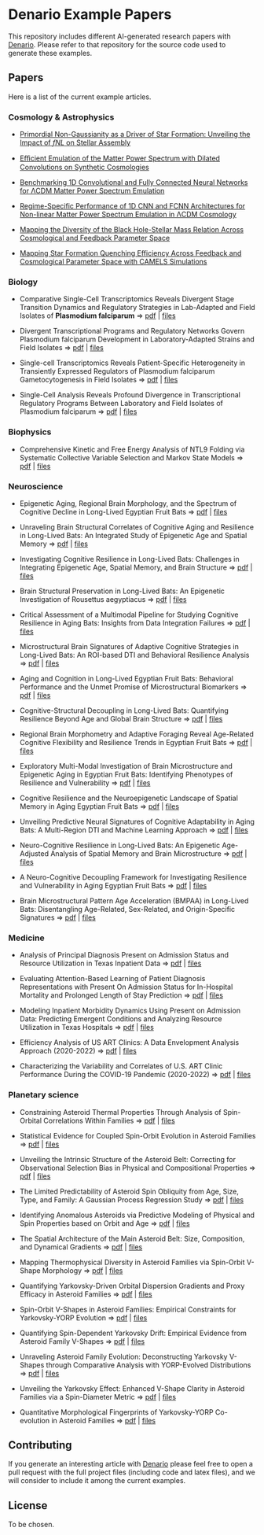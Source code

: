 # Denario Example Papers

This repository includes different AI-generated research papers with [Denario](https://github.com/AstroPilot-AI/Denario). Please refer to that repository for the source code used to generate these examples.

## Papers

Here is a list of the current example articles.

### Cosmology & Astrophysics

- [Primordial Non-Gaussianity as a Driver of Star Formation: Unveiling the Impact of *fNL* on Stellar Assembly](papers/astro/Project1/Example.pdf)

- [Eﬀicient Emulation of the Matter Power Spectrum with Dilated Convolutions on Synthetic Cosmologies](papers/astro/Project2/Example.pdf)

- [Benchmarking 1D Convolutional and Fully Connected Neural Networks for ΛCDM Matter Power Spectrum Emulation](papers/astro/Project3/Example.pdf)

- [Regime-Specific Performance of 1D CNN and FCNN Architectures for Non-linear Matter Power Spectrum Emulation in ΛCDM Cosmology](papers/astro/Project4/Example.pdf)

- [Mapping the Diversity of the Black Hole-Stellar Mass Relation Across Cosmological and Feedback Parameter Space](papers/astro/Project5/Example.pdf)

- [Mapping Star Formation Quenching Efficiency Across Feedback and Cosmological Parameter Space with CAMELS Simulations](papers/astro/Project6/Example.pdf)

### Biology

- Comparative Single-Cell Transcriptomics Reveals Divergent Stage Transition Dynamics and Regulatory Strategies in Lab-Adapted and Field Isolates of **Plasmodium falciparum** &rArr; [pdf](https://users.flatironinstitute.org/~fvillaescusa/Denario/Biology/Project1/paper/paper_v2.pdf) | [files](https://users.flatironinstitute.org/~fvillaescusa/Denario/Biology/Project1/)

- Divergent Transcriptional Programs and Regulatory Networks Govern Plasmodium falciparum Development in Laboratory-Adapted Strains and Field Isolates &rArr; [pdf](https://users.flatironinstitute.org/~fvillaescusa/Denario/Biology/Project2/paper/paper_v2.pdf) | [files](https://users.flatironinstitute.org/~fvillaescusa/Denario/Biology/Project2/)

- Single-cell Transcriptomics Reveals Patient-Specific Heterogeneity in Transiently Expressed Regulators of Plasmodium falciparum Gametocytogenesis in Field Isolates &rArr; [pdf](https://users.flatironinstitute.org/~fvillaescusa/Denario/Biology/Project3/paper/paper_v2.pdf) | [files](https://users.flatironinstitute.org/~fvillaescusa/Denario/Biology/Project3/)

- Single-Cell Analysis Reveals Profound Divergence in Transcriptional Regulatory Programs Between Laboratory and Field Isolates of Plasmodium falciparum &rArr; [pdf](https://users.flatironinstitute.org/~fvillaescusa/Denario/Biology/Project4/paper/paper_v2.pdf) | [files](https://users.flatironinstitute.org/~fvillaescusa/Denario/Biology/Project4/)

### Biophysics

- Comprehensive Kinetic and Free Energy Analysis of NTL9 Folding via Systematic Collective Variable Selection and Markov State Models &rArr; [pdf](https://users.flatironinstitute.org/~fvillaescusa/Denario/Biophysics/Project10/paper/paper_v4.pdf) | [files](https://users.flatironinstitute.org/~fvillaescusa/Denario/Biophysics/Project10/)

### Neuroscience

- Epigenetic Aging, Regional Brain Morphology, and the Spectrum of Cognitive Decline in Long-Lived
Egyptian Fruit Bats &rArr; [pdf](https://users.flatironinstitute.org/~fvillaescusa/Denario/Neuroscience/Iteration1/Project1/paper/paper_v2_no_citations.pdf) | [files](https://users.flatironinstitute.org/~fvillaescusa/Denario/Neuroscience/Iteration1/Project1/)

- Unraveling Brain Structural Correlates of Cognitive Aging and Resilience in Long-Lived Bats: An
Integrated Study of Epigenetic Age and Spatial Memory &rArr; [pdf](https://users.flatironinstitute.org/~fvillaescusa/Denario/Neuroscience/Iteration1/Project2/paper/paper_v2_no_citations.pdf) | [files](https://users.flatironinstitute.org/~fvillaescusa/Denario/Neuroscience/Iteration1/Project2/)

- Investigating Cognitive Resilience in Long-Lived Bats: Challenges in Integrating Epigenetic Age,
Spatial Memory, and Brain Structure &rArr; [pdf](https://users.flatironinstitute.org/~fvillaescusa/Denario/Neuroscience/Iteration1/Project3/paper/paper_v2_no_citations.pdf) | [files](https://users.flatironinstitute.org/~fvillaescusa/Denario/Neuroscience/Iteration1/Project3/)

- Brain Structural Preservation in Long-Lived Bats: An Epigenetic Investigation of
Rousettus aegyptiacus &rArr; [pdf](https://users.flatironinstitute.org/~fvillaescusa/Denario/Neuroscience/Iteration1/Project4/paper/paper_v2_no_citations.pdf) | [files](https://users.flatironinstitute.org/~fvillaescusa/Denario/Neuroscience/Iteration1/Project4/)

- Critical Assessment of a Multimodal Pipeline for Studying Cognitive Resilience in Aging Bats:
Insights from Data Integration Failures &rArr; [pdf](https://users.flatironinstitute.org/~fvillaescusa/Denario/Neuroscience/Iteration1/Project5/paper/paper_v2_no_citations.pdf) | [files](https://users.flatironinstitute.org/~fvillaescusa/Denario/Neuroscience/Iteration1/Project5/)

- Microstructural Brain Signatures of Adaptive Cognitive Strategies in Long-Lived Bats: An
ROI-based DTI and Behavioral Resilience Analysis &rArr; [pdf](https://users.flatironinstitute.org/~fvillaescusa/Denario/Neuroscience/Iteration2/Project1/paper/paper_v2_no_citations.pdf) | [files](https://users.flatironinstitute.org/~fvillaescusa/Denario/Neuroscience/Iteration2/Project1/)

- Aging and Cognition in Long-Lived Egyptian Fruit Bats: Behavioral Performance and the Unmet
Promise of Microstructural Biomarkers &rArr; [pdf](https://users.flatironinstitute.org/~fvillaescusa/Denario/Neuroscience/Iteration2/Project2/paper/paper_v2_no_citations.pdf) | [files](https://users.flatironinstitute.org/~fvillaescusa/Denario/Neuroscience/Iteration2/Project2/)

- Cognitive-Structural Decoupling in Long-Lived Bats: Quantifying Resilience Beyond Age and Global
Brain Structure &rArr; [pdf](https://users.flatironinstitute.org/~fvillaescusa/Denario/Neuroscience/Iteration2/Project3/paper/paper_v2_no_citations.pdf) | [files](https://users.flatironinstitute.org/~fvillaescusa/Denario/Neuroscience/Iteration2/Project3/)

- Regional Brain Morphometry and Adaptive Foraging Reveal Age-Related Cognitive Flexibility and
Resilience Trends in Egyptian Fruit Bats &rArr; [pdf](https://users.flatironinstitute.org/~fvillaescusa/Denario/Neuroscience/Iteration2/Project4/paper/paper_v2_no_citations.pdf) | [files](https://users.flatironinstitute.org/~fvillaescusa/Denario/Neuroscience/Iteration2/Project4/)

- Exploratory Multi-Modal Investigation of Brain Microstructure and Epigenetic Aging in Egyptian
Fruit Bats: Identifying Phenotypes of Resilience and Vulnerability &rArr; [pdf](https://users.flatironinstitute.org/~fvillaescusa/Denario/Neuroscience/Iteration2/Project5/paper/paper_v2_no_citations.pdf) | [files](https://users.flatironinstitute.org/~fvillaescusa/Denario/Neuroscience/Iteration2/Project5/)

- Cognitive Resilience and the Neuroepigenetic Landscape of Spatial Memory in Aging Egyptian Fruit
Bats &rArr; [pdf](https://users.flatironinstitute.org/~fvillaescusa/Denario/Neuroscience/Iteration3/Project1/paper/paper_v2_no_citations.pdf) | [files](https://users.flatironinstitute.org/~fvillaescusa/Denario/Neuroscience/Iteration3/Project1/)

- Unveiling Predictive Neural Signatures of Cognitive Adaptability in Aging Bats: A Multi-Region DTI
and Machine Learning Approach &rArr; [pdf](https://users.flatironinstitute.org/~fvillaescusa/Denario/Neuroscience/Iteration3/Project2/paper/paper_v2_no_citations.pdf) | [files](https://users.flatironinstitute.org/~fvillaescusa/Denario/Neuroscience/Iteration3/Project2/)

- Neuro-Cognitive Resilience in Long-Lived Bats: An Epigenetic Age-Adjusted Analysis of Spatial
Memory and Brain Microstructure &rArr; [pdf](https://users.flatironinstitute.org/~fvillaescusa/Denario/Neuroscience/Iteration3/Project3/paper/paper_v2_no_citations.pdf) | [files](https://users.flatironinstitute.org/~fvillaescusa/Denario/Neuroscience/Iteration3/Project3/)

- A Neuro-Cognitive Decoupling Framework for Investigating Resilience and Vulnerability in Aging
Egyptian Fruit Bats &rArr; [pdf](https://users.flatironinstitute.org/~fvillaescusa/Denario/Neuroscience/Iteration3/Project4/paper/paper_v2_no_citations.pdf) | [files](https://users.flatironinstitute.org/~fvillaescusa/Denario/Neuroscience/Iteration3/Project4/)

- Brain Microstructural Pattern Age Acceleration (BMPAA) in Long-Lived Bats: Disentangling
Age-Related, Sex-Related, and Origin-Specific Signatures &rArr; [pdf](https://users.flatironinstitute.org/~fvillaescusa/Denario/Neuroscience/Iteration3/Project5/paper/paper_v2_no_citations.pdf) | [files](https://users.flatironinstitute.org/~fvillaescusa/Denario/Neuroscience/Iteration3/Project5/)

### Medicine

- Analysis of Principal Diagnosis Present on Admission Status and Resource Utilization in Texas Inpatient Data &rArr; [pdf](https://users.flatironinstitute.org/~fvillaescusa/Denario/Medicine/Admision1/paper/paper_v2.pdf) | [files](https://users.flatironinstitute.org/~fvillaescusa/Denario/Medicine/Admision1/)

- Evaluating Attention-Based Learning of Patient Diagnosis Representations with Present On Admission Status for In-Hospital Mortality and Prolonged Length of Stay Prediction &rArr; [pdf](https://users.flatironinstitute.org/~fvillaescusa/Denario/Medicine/Admision3/paper/paper_v2.pdf) | [files](https://users.flatironinstitute.org/~fvillaescusa/Denario/Medicine/Admision3/)

- Modeling Inpatient Morbidity Dynamics Using Present on Admission Data: Predicting Emergent Conditions and Analyzing Resource Utilization in Texas Hospitals &rArr; [pdf](https://users.flatironinstitute.org/~fvillaescusa/Denario/Medicine/Admision4/paper/paper_v2.pdf) | [files](https://users.flatironinstitute.org/~fvillaescusa/Denario/Medicine/Admision4/)

- Efficiency Analysis of US ART Clinics: A Data Envelopment Analysis Approach (2020-2022) &rArr; [pdf](https://users.flatironinstitute.org/~fvillaescusa/Denario/Medicine/Fertility1/paper/paper_v2.pdf) | [files](https://users.flatironinstitute.org/~fvillaescusa/Denario/Medicine/Fertility1/)

- Characterizing the Variability and Correlates of U.S. ART Clinic Performance During the COVID-19 Pandemic (2020-2022) &rArr; [pdf](https://users.flatironinstitute.org/~fvillaescusa/Denario/Medicine/Fertility2/paper/paper_v2.pdf) | [files](https://users.flatironinstitute.org/~fvillaescusa/Denario/Medicine/Fertility2/)


### Planetary science

- Constraining Asteroid Thermal Properties Through Analysis of Spin-Orbital Correlations Within Families &rArr; [pdf](https://users.flatironinstitute.org/~fvillaescusa/Denario/Planetary_science/Asteroids/Iteration1/Project1/paper/paper_v2.pdf) | [files](https://users.flatironinstitute.org/~fvillaescusa/Denario/Planetary_science/Asteroids/Iteration1/Project1/)

- Statistical Evidence for Coupled Spin-Orbit Evolution in Asteroid Families &rArr; [pdf](https://users.flatironinstitute.org/~fvillaescusa/Denario/Planetary_science/Asteroids/Iteration1/Project5/paper/paper_v2.pdf) | [files](https://users.flatironinstitute.org/~fvillaescusa/Denario/Planetary_science/Asteroids/Iteration1/Project5/)

- Unveiling the Intrinsic Structure of the Asteroid Belt: Correcting for Observational Selection Bias in Physical and Compositional Properties &rArr; [pdf](https://users.flatironinstitute.org/~fvillaescusa/Denario/Planetary_science/Asteroids/Iteration1/Project7/paper/paper_v2.pdf) | [files](https://users.flatironinstitute.org/~fvillaescusa/Denario/Planetary_science/Asteroids/Iteration1/Project7/)

- The Limited Predictability of Asteroid Spin Obliquity from Age, Size, Type, and Family: A Gaussian Process Regression Study &rArr; [pdf](https://users.flatironinstitute.org/~fvillaescusa/Denario/Planetary_science/Asteroids/Iteration1/Project10/paper/paper_v2.pdf) | [files](https://users.flatironinstitute.org/~fvillaescusa/Denario/Planetary_science/Asteroids/Iteration1/Project10/)

- Identifying Anomalous Asteroids via Predictive Modeling of Physical and Spin Properties based on Orbit and Age &rArr; [pdf](https://users.flatironinstitute.org/~fvillaescusa/Denario/Planetary_science/Asteroids/Iteration1/Project14/paper/paper_v2.pdf) | [files](https://users.flatironinstitute.org/~fvillaescusa/Denario/Planetary_science/Asteroids/Iteration1/Project14/)


- The Spatial Architecture of the Main Asteroid Belt: Size, Composition, and Dynamical Gradients &rArr; [pdf](https://users.flatironinstitute.org/~fvillaescusa/Denario/Planetary_science/Asteroids/Iteration1/Project4/paper/paper_v2_no_citations.pdf) | [files](https://users.flatironinstitute.org/~fvillaescusa/Denario/Planetary_science/Asteroids/Iteration1/Project4/)

- Mapping Thermophysical Diversity in Asteroid Families via Spin-Orbit V-Shape Morphology &rArr; [pdf](https://users.flatironinstitute.org/~fvillaescusa/Denario/Planetary_science/Asteroids/Iteration2/Project1/paper/paper_v2.pdf) | [files](https://users.flatironinstitute.org/~fvillaescusa/Denario/Planetary_science/Asteroids/Iteration2/Project1/)

- Quantifying Yarkovsky-Driven Orbital Dispersion Gradients and Proxy Efficacy in Asteroid Families &rArr; [pdf](https://users.flatironinstitute.org/~fvillaescusa/Denario/Planetary_science/Asteroids/Iteration2/Project2/paper/paper_v2.pdf) | [files](https://users.flatironinstitute.org/~fvillaescusa/Denario/Planetary_science/Asteroids/Iteration2/Project2/)

- Spin-Orbit V-Shapes in Asteroid Families: Empirical Constraints for Yarkovsky-YORP Evolution &rArr; [pdf](https://users.flatironinstitute.org/~fvillaescusa/Denario/Planetary_science/Asteroids/Iteration2/Project3/paper/paper_v2.pdf) | [files](https://users.flatironinstitute.org/~fvillaescusa/Denario/Planetary_science/Asteroids/Iteration2/Project3/)

- Quantifying Spin-Dependent Yarkovsky Drift: Empirical Evidence from Asteroid Family V-Shapes &rArr; [pdf](https://users.flatironinstitute.org/~fvillaescusa/Denario/Planetary_science/Asteroids/Iteration2/Project4/paper/paper_v2.pdf) | [files](https://users.flatironinstitute.org/~fvillaescusa/Denario/Planetary_science/Asteroids/Iteration2/Project4/)


- Unraveling Asteroid Family Evolution: Deconstructing Yarkovsky V-Shapes through Comparative Analysis with YORP-Evolved Distributions &rArr; [pdf](https://users.flatironinstitute.org/~fvillaescusa/Denario/Planetary_science/Asteroids/Iteration3/Project1/paper/paper_v2_no_citations.pdf) | [files](https://users.flatironinstitute.org/~fvillaescusa/Denario/Planetary_science/Asteroids/Iteration3/Project1/)

- Unveiling the Yarkovsky Effect: Enhanced V-Shape Clarity in Asteroid Families via a Spin-Diameter Metric &rArr; [pdf](https://users.flatironinstitute.org/~fvillaescusa/Denario/Planetary_science/Asteroids/Iteration3/Project2/paper/paper_v2_no_citations.pdf) | [files](https://users.flatironinstitute.org/~fvillaescusa/Denario/Planetary_science/Asteroids/Iteration3/Project2/)

- Quantitative Morphological Fingerprints of Yarkovsky-YORP Co-evolution in Asteroid Families &rArr; [pdf](https://users.flatironinstitute.org/~fvillaescusa/Denario/Planetary_science/Asteroids/Iteration3/Project3/paper/paper_v2_no_citations.pdf) | [files](https://users.flatironinstitute.org/~fvillaescusa/Denario/Planetary_science/Asteroids/Iteration3/Project3/)




## Contributing

If you generate an interesting article with [Denario](https://github.com/AstroPilot-AI/Denario) please feel free to open a pull request with the full project files (including code and latex files), and we will consider to include it among the current examples.

## License

To be chosen.
